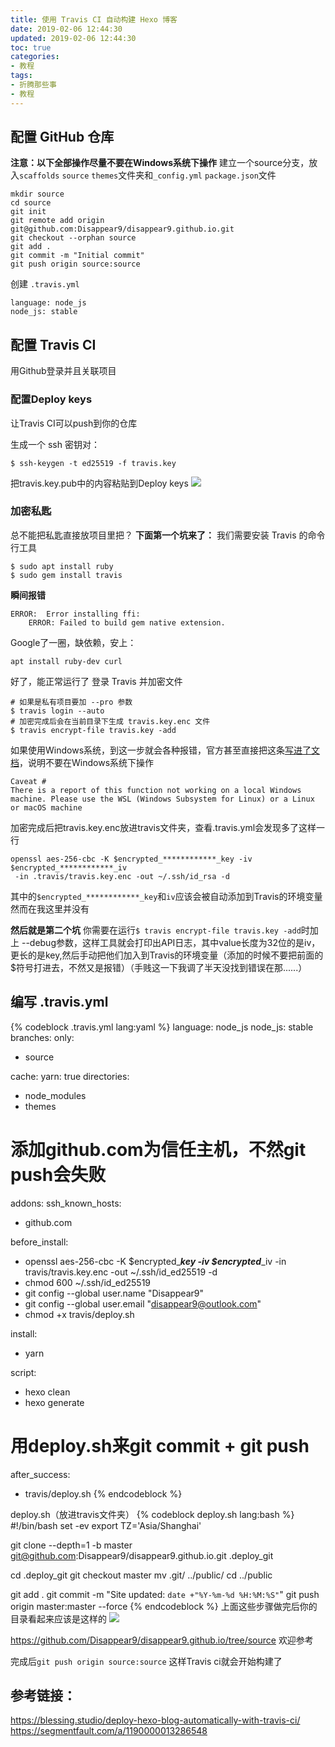 ```yaml
---
title: 使用 Travis CI 自动构建 Hexo 博客
date: 2019-02-06 12:44:30
updated: 2019-02-06 12:44:30
toc: true
categories:
- 教程
tags:
- 折腾那些事
- 教程
---
```


## 配置 GitHub 仓库
**注意：以下全部操作尽量不要在Windows系统下操作**
建立一个source分支，放入`scaffolds` `source` `themes`文件夹和`_config.yml` `package.json`文件
```
mkdir source
cd source
git init
git remote add origin git@github.com:Disappear9/disappear9.github.io.git
git checkout --orphan source
git add .
git commit -m "Initial commit"
git push origin source:source
```
创建 `.travis.yml`
```
language: node_js
node_js: stable
```
## 配置 Travis CI
用Github登录并且关联项目

### 配置Deploy keys
让Travis CI可以push到你的仓库
<!--more-->
生成一个 ssh 密钥对：
```
$ ssh-keygen -t ed25519 -f travis.key
```
把travis.key.pub中的内容粘贴到Deploy keys
![](/pictures/Travis-CI-HEXO/Deploykeys.png)

### 加密私匙
总不能把私匙直接放项目里把？
**下面第一个坑来了：**
我们需要安装 Travis 的命令行工具
```
$ sudo apt install ruby
$ sudo gem install travis
```

**瞬间报错**
```
ERROR:  Error installing ffi:
    ERROR: Failed to build gem native extension.
```
Google了一圈，缺依赖，安上：
```
apt install ruby-dev curl
```
好了，能正常运行了
登录 Travis 并加密文件
```
# 如果是私有项目要加 --pro 参数
$ travis login --auto
# 加密完成后会在当前目录下生成 travis.key.enc 文件
$ travis encrypt-file travis.key -add
```
如果使用Windows系统，到这一步就会各种报错，官方甚至直接把这条[写进了文档](https://docs.travis-ci.com/user/encrypting-files/#caveat)，说明不要在Windows系统下操作
```
Caveat #
There is a report of this function not working on a local Windows machine. Please use the WSL (Windows Subsystem for Linux) or a Linux or macOS machine
```
加密完成后把travis.key.enc放进travis文件夹，查看.travis.yml会发现多了这样一行
```
openssl aes-256-cbc -K $encrypted_************_key -iv $encrypted_************_iv 
 -in .travis/travis.key.enc -out ~/.ssh/id_rsa -d
```
其中的`$encrypted_************_key`和`iv`应该会被自动添加到Travis的环境变量
然而在我这里并没有

**然后就是第二个坑**
你需要在运行`$ travis encrypt-file travis.key -add`时加上 --debug参数，这样工具就会打印出API日志，其中value长度为32位的是iv，更长的是key,然后手动把他们加入到Travis的环境变量（添加的时候不要把前面的$符号打进去，不然又是报错）（手贱这一下我调了半天没找到错误在那......）

## 编写 .travis.yml
{% codeblock .travis.yml lang:yaml %}
language: node_js
node_js: stable
branches:
  only:
  - source

cache:
  yarn: true
  directories:
  - node_modules
  - themes
# 添加github.com为信任主机，不然git push会失败
addons:
  ssh_known_hosts:
  - github.com

before_install:
- openssl aes-256-cbc -K $encrypted_************_key -iv $encrypted_************_iv -in travis/travis.key.enc -out ~/.ssh/id_ed25519 -d
- chmod 600 ~/.ssh/id_ed25519
- git config --global user.name "Disappear9"
- git config --global user.email "disappear9@outlook.com"
- chmod +x travis/deploy.sh

install:
- yarn

script:
- hexo clean
- hexo generate
# 用deploy.sh来git commit + git push
after_success:
- travis/deploy.sh
{% endcodeblock %}

deploy.sh（放进travis文件夹）
{% codeblock deploy.sh lang:bash %}
#!/bin/bash
set -ev
export TZ='Asia/Shanghai'

git clone --depth=1 -b master git@github.com:Disappear9/disappear9.github.io.git .deploy_git

cd .deploy_git
git checkout master
mv .git/ ../public/
cd ../public

git add .
git commit -m "Site updated: `date +"%Y-%m-%d %H:%M:%S"`"
git push origin master:master --force
{% endcodeblock %}
上面这些步骤做完后你的目录看起来应该是这样的
![](/pictures/Travis-CI-HEXO/finish.png)

https://github.com/Disappear9/disappear9.github.io/tree/source
欢迎参考

完成后`git push origin source:source` 这样Travis ci就会开始构建了


## 参考链接：
https://blessing.studio/deploy-hexo-blog-automatically-with-travis-ci/
https://segmentfault.com/a/1190000013286548
